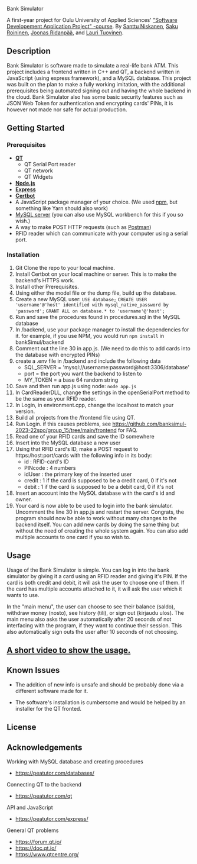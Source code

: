 Bank Simulator

A first-year project for Oulu University of Applied Sciences' ["Software Developement Application Project" -course](https://www.oamk.fi/opinto-opas/en/content-of-studies/curricula?koulutus=tvt2023k-ohj&lk=k2023&alasivu=opintojakso&kieli=en&oj=IN00CS90_en). By [Santtu Niskanen](https://github.com/santtuniskanen), [Saku Roininen](https://github.com/SakRoi), [Joonas Ridanpää](https://github.com/JnsRdnp), and [Lauri Tuovinen](https://github.com/LauriTuovinen).

## Description

Bank Simulator is software made to simulate a real-life bank ATM. This project includes a frontend written in C++ and QT, a backend written in JavaScript (using express framework), and a MySQL database. 
This project was built on the plan to make a fully working imitation, with the additional prerequisites being automated signing out and having the whole backend in the cloud.
Bank Simulator also has some basic security features such as JSON Web Token for authentication and encrypting cards' PINs, it is however not made nor safe for actual production.

## Getting Started

### Prerequisites

- [**QT**](https://www.qt.io/download-open-source)
    - QT Serial Port reader
    - QT network
    - QT Widgets
- [**Node.js**](https://nodejs.org/en)
- [**Express**](https://expressjs.com/)
- [**Certbot**](https://certbot.eff.org/)
- A JavaScript package manager of your choice. (We used [npm](https://www.npmjs.com/), but something like Yarn should also work)
- [MySQL server](https://dev.mysql.com/downloads/) (you can also use MySQL workbench for this if you so wish.)
- A way to make POST HTTP requests (such as [Postman](https://www.postman.com/))
- RFID reader which can communicate with your computer using a serial port.

### Installation

1. Git Clone the repo to your local machine.
2. Install Certbot on your local machine or server. This is to make the backend's HTTPS work.
3. Install other Prerequisites.
4. Using either the model file or the dump file, build up the database.
5. Create a new MySQL user:
    `USE database;`
    `CREATE USER 'username'@'host' identified with mysql_native_password by 'password';`
    `GRANT ALL on database.* to 'username'@'host';`
6. Run and save the procedures found in procedures.sql in the MySQL database
7. In /backend, use your package manager to install the dependencies for it.
    for example, if you use NPM, you would run `npm install` in bankSimul/backend
8. Comment out the line 30 in app.js. (We need to do this to add cards into the database with encrypted PINs)
9. create a .env file in /backend and include the following data
    * SQL_SERVER = 'mysql://username:password@host:3306/database'
    * port = the port you want the backend to listen to
    * MY_TOKEN = a base 64 random string
10. Save and then run app.js using node: `node app.js`
11. In CardReaderDLL, change the settings in the openSerialPort method to be the same as your RFID reader.
12. In Login, in environment.cpp, change the localhost to match your version.
13. Build all projects from the /frontend file using QT.
14. Run Login.
    if this causes problems, see https://github.com/banksimul-2023-22spo/group_15/tree/main/frontend for FAQ.
15. Read one of your RFID cards and save the ID somewhere
16. Insert into the MySQL database a new user
17. Using that RFID card's ID, make a POST request to https:/host:port/cards with the following info in its body:
    * id : RFID-card's ID
    * PINcode : 4 numbers
    * idUser : the primary key of the inserted user
    * credit : 1 if the card is supposed to be a credit card, 0 if it's not
    * debit : 1 if the card is supposed to be a debit card, 0 if it's not
18. Insert an account into the MySQL database with the card's id and owner.
19. Your card is now able to be used to login into the bank simulator. Uncomment the line 30 in app.js and restart the server.
Congrats, the program should now be able to work without many changes to the backend itself. You can add new cards by doing the same thing but without the need of creating the whole system again. You can also add multiple accounts to one card if you so wish to.

#### 

## Usage
Usage of the Bank Simulator is simple. You can log in into the bank simulator by giving it a card using an RFID reader and giving it's PIN. If the card is both credit and debit, it will ask the user to choose one of them. If the card has multiple accounts attached to it, it will ask the user which it wants to use.

In the "main menu", the user can choose to see their balance (saldo), withdraw money (nosto), see history (tili), or sign out (kirjaudu ulos). The main menu also asks the user automatically after 20 seconds of not interfacing with the program, if they want to continue their session. This also automatically sign outs the user after 10 seconds of not choosing.

## [A short video to show the usage.](https://youtu.be/piatJRwadu4)

## Known Issues

* The addition of new info is unsafe and should be probably done via a different software made for it.

* The software's installation is cumbersome and would be helped by an installer for the QT fronted.

## License


## Acknowledgements

Working with MySQL database and creating procedures
- https://peatutor.com/databases/

Connecting QT to the backend
- https://peatutor.com/qt

API and JavaScript
- https://peatutor.com/express/

General QT problems
- https://forum.qt.io/
- https://doc.qt.io/
- https://www.qtcentre.org/


